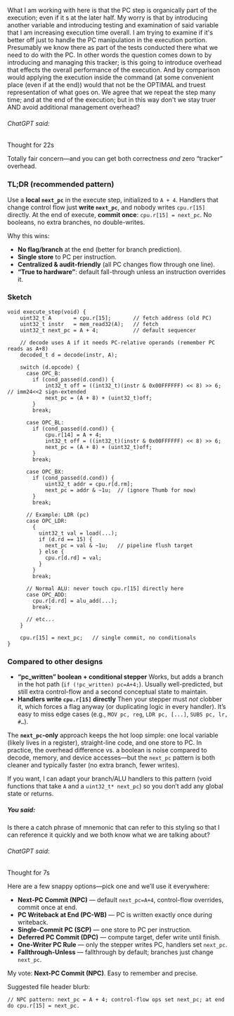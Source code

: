 What I am working with here is that the PC step is organically part of the execution; even if it s at the later half. My worry is that by introducing another variable and introducing testing and examination of said variable that I am increasing execution time overall.  I am trying to examine if it's better off just to handle the PC manipulation in the execution portion.  Presumably we know there as part of the tests conducted there what we need to do with the PC.  In other words the question comes down to by introducing and managing this tracker; is this going to introduce overhead that effects the overall performance of the execution.  And by comparison would applying the execution inside the command (at some convenient place (even if at the end)) would that not be the OPTIMAL and truest representation of what goes on.  We agree that we repeat the step many time; and at the end of the execution; but in this way don't we stay truer AND avoid additional management overhead?

###### ChatGPT said:

Thought for 22s

Totally fair concern—and you can get both correctness *and* zero “tracker” overhead.

### TL;DR (recommended pattern)

Use a **local `next_pc`** in the execute step, initialized to `A + 4`. Handlers that change control flow just **write `next_pc`**, and nobody writes `cpu.r[15]` directly. At the end of execute, **commit once**: `cpu.r[15] = next_pc`. No booleans, no extra branches, no double-writes.

Why this wins:

- **No flag/branch** at the end (better for branch prediction).
- **Single store** to PC per instruction.
- **Centralized & audit-friendly** (all PC changes flow through one line).
- **“True to hardware”**: default fall-through unless an instruction overrides it.

### Sketch

```
void execute_step(void) {
    uint32_t A       = cpu.r[15];       // fetch address (old PC)
    uint32_t instr   = mem_read32(A);   // fetch
    uint32_t next_pc = A + 4;           // default sequencer

    // decode uses A if it needs PC-relative operands (remember PC reads as A+8)
    decoded_t d = decode(instr, A);

    switch (d.opcode) {
      case OPC_B:
        if (cond_passed(d.cond)) {
            int32_t off = ((int32_t)(instr & 0x00FFFFFF) << 8) >> 6; // imm24<<2 sign-extended
            next_pc = (A + 8) + (uint32_t)off;
        }
        break;

      case OPC_BL:
        if (cond_passed(d.cond)) {
            cpu.r[14] = A + 4;
            int32_t off = ((int32_t)(instr & 0x00FFFFFF) << 8) >> 6;
            next_pc = (A + 8) + (uint32_t)off;
        }
        break;

      case OPC_BX:
        if (cond_passed(d.cond)) {
            uint32_t addr = cpu.r[d.rm];
            next_pc = addr & ~1u;  // (ignore Thumb for now)
        }
        break;

      // Example: LDR (pc)
      case OPC_LDR:
        {
          uint32_t val = load(...);
          if (d.rd == 15) {
            next_pc = val & ~1u;   // pipeline flush target
          } else {
            cpu.r[d.rd] = val;
          }
        }
        break;

      // Normal ALU: never touch cpu.r[15] directly here
      case OPC_ADD:
        cpu.r[d.rd] = alu_add(...);
        break;

      // etc...
    }

    cpu.r[15] = next_pc;   // single commit, no conditionals
}
```

### Compared to other designs

- **“pc_written” boolean + conditional stepper**
   Works, but adds a branch in the hot path (`if (!pc_written) pc=A+4;`). Usually well-predicted, but still extra control-flow and a second conceptual state to maintain.
- **Handlers write `cpu.r[15]` directly**
   Then your stepper must *not* clobber it, which forces a flag anyway (or duplicating logic in every handler). It’s easy to miss edge cases (e.g., `MOV pc, reg`, `LDR pc, [...]`, `SUBS pc, lr, #…`).

The **`next_pc`-only** approach keeps the hot loop simple: one local variable (likely lives in a register), straight-line code, and one store to PC. In practice, the overhead difference vs. a boolean is noise compared to decode, memory, and device accesses—but the `next_pc` pattern is both cleaner and typically faster (no extra branch, fewer writes).

If you want, I can adapt your branch/ALU handlers to this pattern (void functions that take `A` and a `uint32_t* next_pc`) so you don’t add any global state or returns.

##### You said:

Is there a catch phrase of mnemonic that can refer to this styling so that I can reference it quickly and we both know what we are talking about?

###### ChatGPT said:

Thought for 7s

Here are a few snappy options—pick one and we’ll use it everywhere:

- **Next-PC Commit (NPC)** — default `next_pc=A+4`, control-flow overrides, commit once at end.
- **PC Writeback at End (PC-WB)** — PC is written exactly once during writeback.
- **Single-Commit PC (SCP)** — one store to PC per instruction.
- **Deferred PC Commit (DPC)** — compute target, defer write until finish.
- **One-Writer PC Rule** — only the stepper writes PC, handlers set `next_pc`.
- **Fallthrough-Unless** — fallthrough by default; branches just change `next_pc`.

My vote: **Next-PC Commit (NPC)**. Easy to remember and precise.

Suggested file header blurb:

```
// NPC pattern: next_pc = A + 4; control-flow ops set next_pc; at end do cpu.r[15] = next_pc.
```
